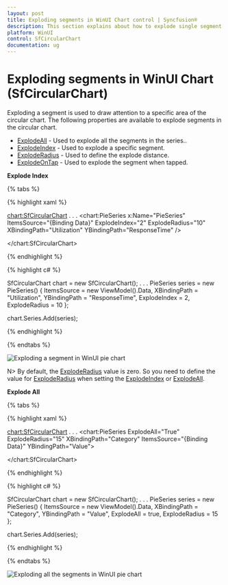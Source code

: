 ```yaml
---
layout: post
title: Exploding segments in WinUI Chart control | Syncfusion®
description: This section explains about how to explode single segment or all segments in Syncfusion® WinUI Chart (SfCircularChart) control.
platform: WinUI
control: SfCircularChart
documentation: ug
---
```


# Exploding segments in WinUI Chart (SfCircularChart)

Exploding a segment is used to draw attention to a specific area of the circular chart. The following properties are available to explode segments in the circular chart.

* [ExplodeAll](https://help.syncfusion.com/cr/winui/Syncfusion.UI.Xaml.Charts.PieSeries.html#Syncfusion_UI_Xaml_Charts_PieSeries_ExplodeAll)  - Used to explode all the segments in the series..
* [ExplodeIndex](https://help.syncfusion.com/cr/winui/Syncfusion.UI.Xaml.Charts.PieSeries.html#Syncfusion_UI_Xaml_Charts_PieSeries_ExplodeIndex) - Used to explode a specific segment.
* [ExplodeRadius](https://help.syncfusion.com/cr/winui/Syncfusion.UI.Xaml.Charts.PieSeries.html#Syncfusion_UI_Xaml_Charts_PieSeries_ExplodeRadius) - Used to define the explode distance.
* [ExplodeOnTap](https://help.syncfusion.com/cr/winui/Syncfusion.UI.Xaml.Charts.PieSeries.html#Syncfusion_UI_Xaml_Charts_PieSeries_ExplodeOnTap) - Used to explode the segment when tapped.

**Explode Index**

{% tabs %}

{% highlight xaml %}

<chart:SfCircularChart>
. . .
    <chart:PieSeries x:Name="PieSeries" 
					 ItemsSource="{Binding Data}"
					 ExplodeIndex="2"
					 ExplodeRadius="10"
					 XBindingPath="Utilization"
					 YBindingPath="ResponseTime" />

</chart:SfCircularChart>

{% endhighlight %}

{% highlight c# %}

SfCircularChart chart = new SfCircularChart();
. . .
PieSeries series = new PieSeries()
{
    ItemsSource = new ViewModel().Data,
    XBindingPath = "Utilization",
    YBindingPath = "ResponseTime",
    ExplodeIndex = 2,
    ExplodeRadius = 10
};

chart.Series.Add(series);

{% endhighlight %}

{% endtabs %}

![Exploding a segment in WinUI pie chart](Series_images/pie_explode_radius.png)

N> By default, the [ExplodeRadius](https://help.syncfusion.com/cr/winui/Syncfusion.UI.Xaml.Charts.PieSeries.html#Syncfusion_UI_Xaml_Charts_PieSeries_ExplodeRadius) value is zero. So you need to define the value for [ExplodeRadius](https://help.syncfusion.com/cr/winui/Syncfusion.UI.Xaml.Charts.PieSeries.html#Syncfusion_UI_Xaml_Charts_PieSeries_ExplodeRadius) when setting the [ExplodeIndex](https://help.syncfusion.com/cr/winui/Syncfusion.UI.Xaml.Charts.PieSeries.html#Syncfusion_UI_Xaml_Charts_PieSeries_ExplodeIndex) or [ExplodeAll](https://help.syncfusion.com/cr/winui/Syncfusion.UI.Xaml.Charts.PieSeries.html#Syncfusion_UI_Xaml_Charts_PieSeries_ExplodeAll).

**Explode All**

{% tabs %}

{% highlight xaml %}

<chart:SfCircularChart>
. . .
    <chart:PieSeries ExplodeAll="True"
					 ExplodeRadius="15"
					 XBindingPath="Category"
					 ItemsSource="{Binding Data}"
					 YBindingPath="Value">

</chart:SfCircularChart>

{% endhighlight %}

{% highlight c# %}

SfCircularChart chart = new SfCircularChart();
. . .
PieSeries series = new PieSeries()
{
    ItemsSource = new ViewModel().Data,
    XBindingPath = "Category",
    YBindingPath = "Value",
    ExplodeAll = true,
    ExplodeRadius = 15
};

chart.Series.Add(series);

{% endhighlight %}

{% endtabs %}

![Exploding all the segments in WinUI pie chart](Series_images/pie_explode_all.png)
